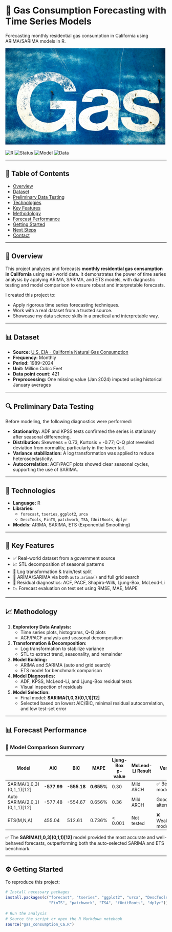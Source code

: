 # 🔮 Gas Consumption Forecasting with Time Series Models

Forecasting monthly residential gas consumption in California using ARIMA/SARIMA models in R.

<img src="https://raw.githubusercontent.com/eledon/Practical-ML/main/Gas%20Consumption%20Forecasting%20with%20Time%20Series%20Models/david-griffiths-Z3cBD6YZhOg-unsplash.jpg" width="500" height="300"/>

![R](https://img.shields.io/badge/R-TimeSeries-blue?logo=r)
![Status](https://img.shields.io/badge/Status-Completed-brightgreen)
![Model](https://img.shields.io/badge/Model-ARIMA%2FSARIMA-yellowgreen)
![Data](https://img.shields.io/badge/Data-EIA%20Gov-orange)

---

## 📘 Table of Contents
- [Overview](#overview)
- [Dataset](#dataset)
- [Preliminary Data Testing](#preliminary-data-testing)
- [Technologies](#technologies)
- [Key Features](#key-features)
- [Methodology](#methodology)
- [Forecast Performance](#forecast-performance)
- [Getting Started](#getting-started)
- [Next Steps](#next-steps)
- [Contact](#contact)

---

## 🧭 Overview

This project analyzes and forecasts **monthly residential gas consumption in California** using real-world data. It demonstrates the power of time series analysis by applying ARIMA, SARIMA, and ETS models, with diagnostic testing and model comparison to ensure robust and interpretable forecasts.

I created this project to:
- Apply rigorous time series forecasting techniques.
- Work with a real dataset from a trusted source.
- Showcase my data science skills in a practical and interpretable way.

---

## 📊 Dataset

- **Source:** [U.S. EIA - California Natural Gas Consumption](https://www.eia.gov/dnav/ng/hist/n3010ca2m.htm)
- **Frequency:** Monthly
- **Period:** 1989–2024
- **Unit:** Million Cubic Feet
- **Data point count:** 421
- **Preprocessing:** One missing value (Jan 2024) imputed using historical January averages

---

## 🔍 Preliminary Data Testing

Before modeling, the following diagnostics were performed:

- **Stationarity:** ADF and KPSS tests confirmed the series is stationary after seasonal differencing.
- **Distribution:** Skewness = 0.73, Kurtosis = -0.77; Q-Q plot revealed deviation from normality, particularly in the lower tail.
- **Variance stabilization:** A log transformation was applied to reduce heteroscedasticity.
- **Autocorrelation:** ACF/PACF plots showed clear seasonal cycles, supporting the use of SARIMA.

---

## 🧪 Technologies

- **Language:** R
- **Libraries:**
  - `forecast`, `tseries`, `ggplot2`, `urca`
  - `DescTools`, `FinTS`, `patchwork`, `TSA`, `fUnitRoots`, `dplyr`
- **Models:** ARIMA, SARIMA, ETS (Exponential Smoothing)

---

## 🌟 Key Features

- ✅ Real-world dataset from a government source
- 📈 STL decomposition of seasonal patterns
- 🔁 Log transformation & train/test split
- 🧠 ARIMA/SARIMA via both `auto.arima()` and full grid search
- 🧪 Residual diagnostics: ACF, PACF, Shapiro-Wilk, Ljung-Box, McLeod-Li
- 📉 Forecast evaluation on test set using RMSE, MAE, MAPE

---

## 📈 Methodology

1. **Exploratory Data Analysis:**
   - Time series plots, histograms, Q-Q plots
   - ACF/PACF analysis and seasonal decomposition
2. **Transformation & Decomposition:**
   - Log transformation to stabilize variance
   - STL to extract trend, seasonality, and remainder
3. **Model Building:**
   - ARIMA and SARIMA (auto and grid search)
   - ETS model for benchmark comparison
4. **Model Diagnostics:**
   - ADF, KPSS, McLeod-Li, and Ljung-Box residual tests
   - Visual inspection of residuals
5. **Model Selection:**
   - Final model: **SARIMA(1,0,3)(0,1,1)[12]**
   - Selected based on lowest AIC/BIC, minimal residual autocorrelation, and low test-set error

---

## 📊 Forecast Performance

### 🔎 Model Comparison Summary

| Model                         | AIC      | BIC      | MAPE     | Ljung-Box p-value | McLeod-Li Result | Verdict         |
|------------------------------|----------|----------|----------|-------------------|------------------|------------------|
| SARIMA(1,0,3)(0,1,1)[12]      | **-577.99** | **-555.18** | **0.655%** | 0.30              | Mild ARCH         | ✅ Best model     |
| Auto SARIMA(2,0,1)(0,1,1)[12] | -577.48 | -554.67 | 0.656%  | 0.36              | Mild ARCH         | Good alternative |
| ETS(M,N,A)                   | 455.04   | 512.61   | 0.736%  | < 0.001           | Not tested        | ❌ Weakest model |

✅ The **SARIMA(1,0,3)(0,1,1)[12]** model provided the most accurate and well-behaved forecasts, outperforming both the auto-selected SARIMA and ETS benchmark.

---

## ⚙️ Getting Started

To reproduce this project:

```r
# Install necessary packages
install.packages(c("forecast", "tseries", "ggplot2", "urca", "DescTools",
                   "FinTS", "patchwork", "TSA", "fUnitRoots", "dplyr"))

# Run the analysis
# Source the script or open the R Markdown notebook
source("gas_consumption_Ca.R")


